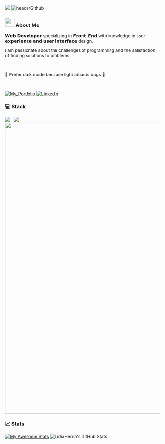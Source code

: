 ![](./headerGithub.png)
![headerGithub](https://github.com/LidiaHerna/LidiaHerna/assets/47499355/22314b10-acab-46b2-a47f-bdf5f756c697)

### <img src="https://cultofthepartyparrot.com/parrots/hd/laptop_parrot.gif" width="30" height="30"/>  About Me  
𝗪𝗲𝗯 𝗗𝗲𝘃𝗲𝗹𝗼𝗽𝗲𝗿 specializing in 𝗙𝗿𝗼𝗻𝘁-𝗘𝗻𝗱 with knowledge in user 𝗲𝘅𝗽𝗲𝗿𝗶𝗲𝗻𝗰𝗲 𝗮𝗻𝗱 𝘂𝘀𝗲𝗿 𝗶𝗻𝘁𝗲𝗿𝗳𝗮𝗰𝗲 design.

I am passionate about the challenges of programming and the satisfaction of finding solutions to problems.

</br>

🌚 Prefer dark mode because light attracts bugs 🌚

</br>

[![My_Portfolio](https://img.shields.io/badge/my_portfolio-grey?style=for-the-badge&logo=ko-fi&logoColor=white)](https://lidiaherna.dev/)
[![LinkedIn](https://img.shields.io/badge/linkedin-0A66C2?style=for-the-badge&logo=linkedin&logoColor=white)](https://www.linkedin.com/in/lidiaherna/)


### 💻 Stack
<p align="left">
<img src="https://skillicons.dev/icons?i=mongodb,express,react,nodejs,postgres,js,java,sass,tailwind,git,php,laravel,mysql"/> &nbsp; <img src="https://skillicons.dev/icons?i=figma,xd,ps,ai&perline=4"/>
  
<img src="https://user-images.githubusercontent.com/74038190/225813708-98b745f2-7d22-48cf-9150-083f1b00d6c9.gif" width="950"/>

<!--### 🚀 Top Projects

<a href="https://github.com/LidiaHerna">
  <img align="center" src="" />
</a>-->

### 📈 Stats
[![My Awesome Stats](https://awesome-github-stats.azurewebsites.net/user-stats/lidiaherna?cardType=octocat&theme=gotham&preferLogin=false&Title=00D6B4B4&Border=000000)](https://git.io/awesome-stats-card)
<img src="https://github-readme-stats.vercel.app/api/top-langs/?username=LidiaHerna&theme=gotham&show_icons=true&hide_border=true&layout=compact" alt="LidiaHerna's GitHub Stats" />
